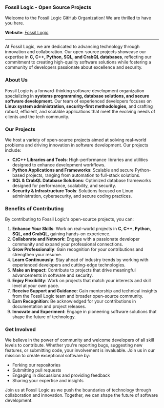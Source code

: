 ### Fossil Logic - Open Source Projects

Welcome to the Fossil Logic GitHub Organization! We are thrilled to have you here.

**Website**: [Fossil Logic](https://fossillogic.com/)

---

At Fossil Logic, we are dedicated to advancing technology through innovation and collaboration. Our open-source projects showcase our expertise in **C, C++, Python, SQL, and CrabQL databases**, reflecting our commitment to creating high-quality software solutions while fostering a community of developers passionate about excellence and security.

### About Us

Fossil Logic is a forward-thinking software development organization specializing in **systems programming, database solutions, and secure software development**. Our team of experienced developers focuses on **Linux system administration, security-first methodologies**, and crafting robust, efficient, and scalable applications that meet the evolving needs of clients and the tech community.

### Our Projects

We host a variety of open-source projects aimed at solving real-world problems and driving innovation in software development. Our projects include:

- **C/C++ Libraries and Tools**: High-performance libraries and utilities designed to enhance development workflows.
- **Python Applications and Frameworks**: Scalable and secure Python-based projects, ranging from automation to full-stack solutions.
- **SQL & CrabQL Database Solutions**: Optimized database frameworks designed for performance, scalability, and security.
- **Security & Infrastructure Tools**: Solutions focused on Linux administration, cybersecurity, and secure coding practices.

### Benefits of Contributing

By contributing to Fossil Logic's open-source projects, you can:

1. **Enhance Your Skills**: Work on real-world projects in **C, C++, Python, SQL, and CrabQL**, gaining hands-on experience.
2. **Collaborate and Network**: Engage with a passionate developer community and expand your professional connections.
3. **Grow Professionally**: Gain recognition for your contributions and strengthen your resume.
4. **Learn Continuously**: Stay ahead of industry trends by working with experienced developers and cutting-edge technologies.
5. **Make an Impact**: Contribute to projects that drive meaningful advancements in software and security.
6. **Enjoy Flexibility**: Work on projects that match your interests and skill level at your own pace.
7. **Receive Support and Guidance**: Gain mentorship and technical insights from the Fossil Logic team and broader open-source community.
8. **Earn Recognition**: Be acknowledged for your contributions in documentation and project releases.
9. **Innovate and Experiment**: Engage in pioneering software solutions that shape the future of technology.

### Get Involved

We believe in the power of community and welcome developers of all skill levels to contribute. Whether you're reporting bugs, suggesting new features, or submitting code, your involvement is invaluable. Join us in our mission to create exceptional software by:

- Forking our repositories
- Submitting pull requests
- Engaging in discussions and providing feedback
- Sharing your expertise and insights

Join us at Fossil Logic as we push the boundaries of technology through collaboration and innovation. Together, we can shape the future of software development.
